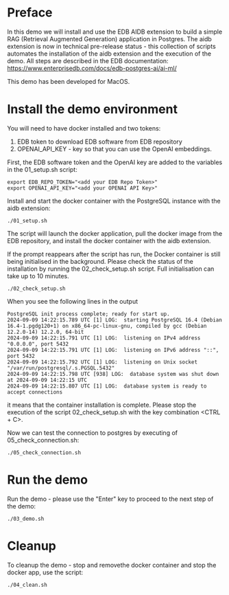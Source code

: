 # Preface
In this demo we will install and use the EDB AIDB extension to build a simple RAG (Retrieval Augmented Generation) application in Postgres.
The aidb extension is now in technical pre-release status - this collection of scripts automates the installation of the aidb extension and the execution of the demo.
All steps are described in the EDB documentation: https://www.enterprisedb.com/docs/edb-postgres-ai/ai-ml/

This demo has been developed for MacOS.

# Install the demo environment

You will need to have docker installed and two tokens:
1. EDB token to download EDB software from EDB repository
2. OPENAI_API_KEY - key so that you can use the OpenAI embeddings. 

First, the EDB software token and the OpenAI key are added to the variables in the 01_setup.sh script:

```
export EDB_REPO_TOKEN="<add your EDB Repo Token>"
export OPENAI_API_KEY="<add your OPENAI API Key>"
```

Install and start the docker container with the PostgreSQL instance with the aidb extension:

```
./01_setup.sh
```

The script will launch the docker application, pull the docker image from the EDB repository, and install the docker container with the aidb extension.

If the prompt reappears after the script has run, the Docker container is still being initialised in the background. Please check the status of the installation by running the 02_check_setup.sh script. Full initialisation can take up to 10 minutes.

```
./02_check_setup.sh
```

When you see the following lines in the output

```
PostgreSQL init process complete; ready for start up.
2024-09-09 14:22:15.789 UTC [1] LOG:  starting PostgreSQL 16.4 (Debian 16.4-1.pgdg120+1) on x86_64-pc-linux-gnu, compiled by gcc (Debian 12.2.0-14) 12.2.0, 64-bit
2024-09-09 14:22:15.791 UTC [1] LOG:  listening on IPv4 address "0.0.0.0", port 5432
2024-09-09 14:22:15.791 UTC [1] LOG:  listening on IPv6 address "::", port 5432
2024-09-09 14:22:15.792 UTC [1] LOG:  listening on Unix socket "/var/run/postgresql/.s.PGSQL.5432"
2024-09-09 14:22:15.798 UTC [938] LOG:  database system was shut down at 2024-09-09 14:22:15 UTC
2024-09-09 14:22:15.807 UTC [1] LOG:  database system is ready to accept connections
```

it means that the container installation is complete.
Please stop the execution of the script 02_check_setup.sh with the key combination <CTRL + C>.

Now we can test the connection to postgres by executing of 05_check_connection.sh:

```
./05_check_connection.sh
```

# Run the demo
Run the demo - please use the "Enter" key to proceed to the next step of the demo:

```
./03_demo.sh
```

# Cleanup
To cleanup the demo - stop and removethe docker container and stop the docker app, use the script:

```
./04_clean.sh
```


